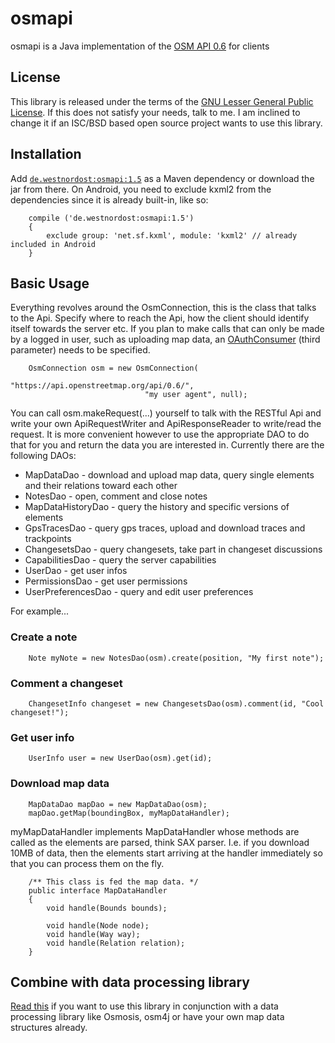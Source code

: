 # osmapi

osmapi is a Java implementation of the [OSM API 0.6](http://wiki.openstreetmap.org/wiki/API_v0.6) for clients

## License

This library is released under the terms of the [GNU Lesser General Public License](http://www.gnu.org/licenses/lgpl-3.0.html). If this does not satisfy your needs, talk to me. I am inclined to change it if an ISC/BSD based open source project wants to use this library.

## Installation

Add [`de.westnordost:osmapi:1.5`](https://maven-repository.com/artifact/de.westnordost/osmapi/1.5) as a Maven dependency or download the jar from there. 
On Android, you need to exclude kxml2 from the dependencies since it is already built-in, like so:

		compile ('de.westnordost:osmapi:1.5')
		{
			exclude group: 'net.sf.kxml', module: 'kxml2' // already included in Android
		}

## Basic Usage

Everything revolves around the OsmConnection, this is the class that talks to the Api. Specify where to reach the Api, how the client should identify itself towards the server etc.
If you plan to make calls that can only be made by a logged in user, such as uploading map data, an [OAuthConsumer](https://github.com/mttkay/signpost) (third parameter) needs to be specified.

		OsmConnection osm = new OsmConnection(
		                          "https://api.openstreetmap.org/api/0.6/",
		                          "my user agent", null);

You can call osm.makeRequest(...) yourself to talk with the RESTful Api and write your own ApiRequestWriter and ApiResponseReader to write/read the request.
It is more convenient however to use the appropriate DAO to do that for you and return the data you are interested in. Currently there are the following DAOs:

* MapDataDao - download and upload map data, query single elements and their relations toward each other
* NotesDao - open, comment and close notes
* MapDataHistoryDao - query the history and specific versions of elements
* GpsTracesDao - query gps traces, upload and download traces and trackpoints
* ChangesetsDao - query changesets, take part in changeset discussions
* CapabilitiesDao - query the server capabilities
* UserDao - get user infos
* PermissionsDao - get user permissions
* UserPreferencesDao - query and edit user preferences

For example...

### Create a note

		Note myNote = new NotesDao(osm).create(position, "My first note");

### Comment a changeset

		ChangesetInfo changeset = new ChangesetsDao(osm).comment(id, "Cool changeset!");

### Get user info

		UserInfo user = new UserDao(osm).get(id);
		
### Download map data

		MapDataDao mapDao = new MapDataDao(osm);
		mapDao.getMap(boundingBox, myMapDataHandler);

myMapDataHandler implements MapDataHandler whose methods are called as the elements are parsed, think SAX parser. I.e. if you download 10MB of data, then the elements start arriving at the handler immediately so that you can process them on the fly.

		/** This class is fed the map data. */
		public interface MapDataHandler
		{
			void handle(Bounds bounds);

			void handle(Node node);
			void handle(Way way);
			void handle(Relation relation);
		}

## Combine with data processing library
[Read this](https://github.com/westnordost/osmapi/wiki/Combine-With-Data-Processing-Libraries) if you want to use this library in conjunction with a data processing library like Osmosis, osm4j or have your own map data structures already.